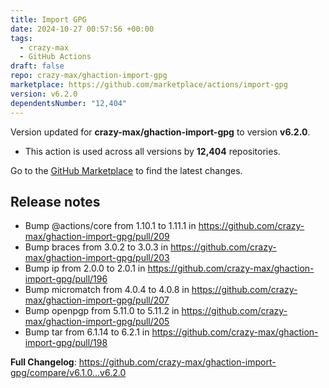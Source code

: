 ```yaml
---
title: Import GPG
date: 2024-10-27 00:57:56 +00:00
tags:
  - crazy-max
  - GitHub Actions
draft: false
repo: crazy-max/ghaction-import-gpg
marketplace: https://github.com/marketplace/actions/import-gpg
version: v6.2.0
dependentsNumber: "12,404"
---
```



Version updated for **crazy-max/ghaction-import-gpg** to version **v6.2.0**.
- This action is used across all versions by **12,404** repositories.

Go to the [GitHub Marketplace](https://github.com/marketplace/actions/import-gpg) to find the latest changes.

## Release notes

* Bump @actions/core from 1.10.1 to 1.11.1 in https://github.com/crazy-max/ghaction-import-gpg/pull/209
* Bump braces from 3.0.2 to 3.0.3 in https://github.com/crazy-max/ghaction-import-gpg/pull/203
* Bump ip from 2.0.0 to 2.0.1 in https://github.com/crazy-max/ghaction-import-gpg/pull/196
* Bump micromatch from 4.0.4 to 4.0.8 in https://github.com/crazy-max/ghaction-import-gpg/pull/207
* Bump openpgp from 5.11.0 to 5.11.2 in https://github.com/crazy-max/ghaction-import-gpg/pull/205
* Bump tar from 6.1.14 to 6.2.1 in https://github.com/crazy-max/ghaction-import-gpg/pull/198

**Full Changelog**: https://github.com/crazy-max/ghaction-import-gpg/compare/v6.1.0...v6.2.0
